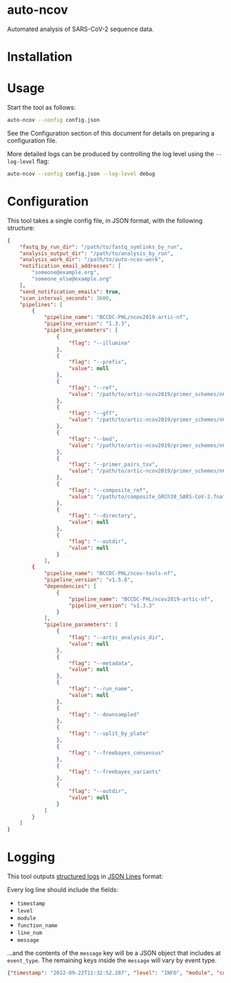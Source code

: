 # auto-ncov
Automated analysis of SARS-CoV-2 sequence data.

# Installation

# Usage
Start the tool as follows:

```bash
auto-ncov --config config.json
```

See the Configuration section of this document for details on preparing a configuration file.

More detailed logs can be produced by controlling the log level using the `--log-level` flag:

```bash
auto-ncov --config config.json --log-level debug
```

# Configuration
This tool takes a single config file, in JSON format, with the following structure:

```json
{
    "fastq_by_run_dir": "/path/to/fastq_symlinks_by_run",
    "analysis_output_dir": "/path/to/analysis_by_run",
    "analysis_work_dir": "/path/to/auto-ncov-work",
    "notification_email_addresses": [
        "someone@example.org",
        "someone_else@example.org"
    ],
    "send_notification_emails": true,
    "scan_interval_seconds": 3600,
    "pipelines": [
        {
            "pipeline_name": "BCCDC-PHL/ncov2019-artic-nf",
            "pipeline_version": "1.3.3",
            "pipeline_parameters": [
                {
                    "flag": "--illumina"
                },
                {
                    "flag": "--prefix",
                    "value": null
                },
                {
                    "flag": "--ref",
                    "value": "/path/to/artic-ncov2019/primer_schemes/nCoV-2019/V1200/nCoV-2019.reference.fasta"
                },
                {
                    "flag": "--gff",
                    "value": "/path/to/artic-ncov2019/primer_schemes/nCoV-2019/V1200/MN908947.3.gff"
                },
                {
                    "flag": "--bed",
                    "value": "/path/to/artic-ncov2019/primer_schemes/nCoV-2019/V1200/nCoV-2019.primer.bed"
                },
                {
                    "flag": "--primer_pairs_tsv",
                    "value": "/path/to/artic-ncov2019/primer_schemes/nCoV-2019/V1200/primer_pairs.tsv"
                },
                {
                    "flag": "--composite_ref",
                    "value": "/path/to/composite_GRCh38_SARS-CoV-2.fna"
                },
                {
                    "flag": "--directory",
                    "value": null
                },
                {
                    "flag": "--outdir",
                    "value": null
                }
            ],
        {
            "pipeline_name": "BCCDC-PHL/ncov-tools-nf",
            "pipeline_version": "v1.5.8",
            "dependencies": [
                {
                    "pipeline_name": "BCCDC-PHL/ncov2019-artic-nf",
                    "pipeline_version": "v1.3.3"
                }
            ],
            "pipeline_parameters": [
                {
                    "flag": "--artic_analysis_dir",
                    "value": null
                },
                {
                    "flag": "--metadata",
                    "value": null
                },
                {
                    "flag": "--run_name",
                    "value": null
                },
                {
                    "flag": "--downsampled"
                },
                {
                    "flag": "--split_by_plate"
                },
                {
                    "flag": "--freebayes_consensus"
                },
                {
                    "flag": "--freebayes_variants"
                },
                {
                    "flag": "--outdir",
                    "value": null
                }
            ]
        }
    ]
}
```

# Logging
This tool outputs [structured logs](https://www.honeycomb.io/blog/structured-logging-and-your-team/) in [JSON Lines](https://jsonlines.org/) format:

Every log line should include the fields:

- `timestamp`
- `level`
- `module`
- `function_name`
- `line_num`
- `message`

...and the contents of the `message` key will be a JSON object that includes at `event_type`. The remaining keys inside the `message` will vary by event type.

```json
{"timestamp": "2022-09-22T11:32:52.287", "level": "INFO", "module", "core", "function_name": "scan", "line_num", 56, "message": {"event_type": "scan_start"}}
```
